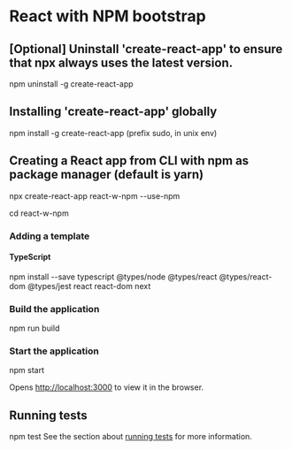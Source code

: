 # React with NPM bootstrap

## [Optional] Uninstall 'create-react-app' to ensure that npx always uses the latest version.
npm uninstall -g create-react-app

## Installing 'create-react-app' globally
npm install -g create-react-app (prefix sudo, in unix env)

## Creating a React app from CLI with npm as package manager (default is yarn) 
npx create-react-app react-w-npm --use-npm

cd react-w-npm

### Adding a template
#### TypeScript
npm install --save typescript @types/node @types/react @types/react-dom @types/jest react react-dom next

### Build the application
npm run build

### Start the application
npm start

Opens [http://localhost:3000](http://localhost:3000) to view it in the browser.

## Running tests
npm test 
See the section about [running tests](https://create-react-app.dev/docs/running-tests) for more information.